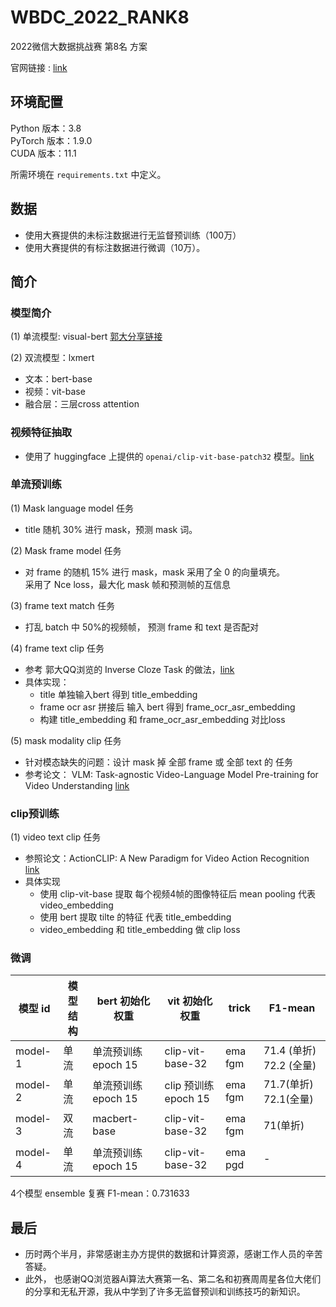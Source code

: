 # WBDC_2022_RANK8
2022微信大数据挑战赛 第8名 方案

官网链接 : [link](https://algo.weixin.qq.com/) <br> 

## 环境配置
Python 版本：3.8<br>
PyTorch 版本：1.9.0<br>
CUDA 版本：11.1<br>

所需环境在 `requirements.txt` 中定义。

## 数据
* 使用大赛提供的未标注数据进行无监督预训练（100万）
* 使用大赛提供的有标注数据进行微调（10万）。

## 简介
### 模型简介
(1) 单流模型: visual-bert [郭大分享链接](https://developers.weixin.qq.com/community/minihome/article/doc/000e22f25e0cc026a4fd55bce51013)

(2) 双流模型：lxmert
* 文本：bert-base
* 视频：vit-base
* 融合层：三层cross attention

### 视频特征抽取
* 使用了 huggingface 上提供的 `openai/clip-vit-base-patch32` 模型。[link](https://huggingface.co/openai/clip-vit-base-patch32)


### 单流预训练
(1) Mask language model 任务<br> 
* title 随机 30% 进行 mask，预测 mask 词。<br>

(2) Mask frame model 任务<br> 
* 对 frame 的随机 15% 进行 mask，mask 采用了全 0 的向量填充。<br>
采用了 Nce loss，最大化 mask 帧和预测帧的互信息<br>

(3) frame text match 任务<br> 
* 打乱 batch 中 50%的视频帧， 预测 frame 和 text 是否配对<br>

(4) frame text clip 任务<br>
* 参考 郭大QQ浏览的 Inverse Cloze Task 的做法，[link](https://pcg-kandian-alg-race-1251316161.cos.ap-guangzhou.myqcloud.com/ws/topic1/top2/%E8%8B%9F%E8%BF%9B%E5%86%B3%E8%B5%9B.pdf) <br>
* 具体实现：<br> 
  * title 单独输入bert 得到 title_embedding<br>
  * frame ocr asr 拼接后 输入 bert 得到 frame_ocr_asr_embedding<br>
  * 构建 title_embedding 和 frame_ocr_asr_embedding 对比loss<br>

(5) mask modality clip 任务<br>
  * 针对模态缺失的问题：设计 mask 掉 全部 frame 或 全部 text 的 任务<br>
  * 参考论文： VLM: Task-agnostic Video-Language Model Pre-training for Video Understanding [link](https://arxiv.org/abs/2105.09996)<br>

### clip预训练
(1) video text clip 任务<br>
* 参照论文：ActionCLIP: A New Paradigm for Video Action Recognition [link](https://arxiv.org/abs/2109.08472)
* 具体实现
  * 使用 clip-vit-base 提取 每个视频4帧的图像特征后 mean pooling 代表 video_embedding
  * 使用 bert 提取 tilte 的特征 代表 title_embedding
  *  video_embedding 和 title_embedding 做 clip loss

### 微调
| 模型 id | 模型结构 | bert 初始化权重 | vit 初始化权重 | trick | F1-mean |
| ------- | ------- | -------------- | ------------- | ----- | ------- |
| model-1 | 单流 | 单流预训练 epoch 15 | clip-vit-base-32 | ema fgm | 71.4 (单折)<br>72.2 (全量) |
| model-2 | 单流 | 单流预训练 epoch 15 | clip 预训练 epoch 15 | ema fgm | 71.7(单折) 72.1(全量) |
| model-3 | 双流 | macbert-base | clip-vit-base-32 | ema fgm | 71(单折) |
| model-4 | 单流 | 单流预训练 epoch 15 | clip-vit-base-32 | ema pgd | - |

4个模型 ensemble 复赛 F1-mean：0.731633

## 最后
* 历时两个半月，非常感谢主办方提供的数据和计算资源，感谢工作人员的辛苦答疑。
* 此外， 也感谢QQ浏览器Ai算法大赛第一名、第二名和初赛周周星各位大佬们的分享和无私开源，我从中学到了许多无监督预训和训练技巧的新知识。








